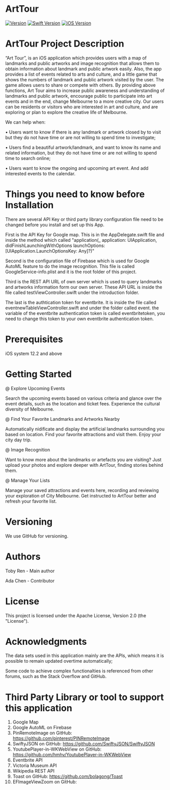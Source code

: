 # ArtTour
[![Version](https://img.shields.io/badge/version-3.0-green.svg)](https://github.com/ta13pioneer/ArtTour/releases/tag/v3.0)
[![Swift Version](https://img.shields.io/badge/swfit-5.0-blue.svg)](https://swift.org/)
[![iOS Version](https://img.shields.io/badge/iOS-12.0-yellow.svg)](https://developer.apple.com/ios/)

# ArtTour Project Description

“Art Tour”, is an iOS application which provides users with a map of landmarks and public artworks and image recognition that allows them to obtain information about landmark and public artwork easily. Also, the app provides a list of events related to arts and culture, and a little game that shows the numbers of landmark and public artwork visited by the user. The game allows users to share or compete with others.
By providing above functions, Art Tour aims to increase public awareness and understanding of landmarks and public artwork, encourage public to participate into art events and in the end, change Melbourne to a more creative city.
Our users can be residents or visitors who are interested in art and culture, and are exploring or plan to explore the creative life of Melbourne.

We can help when:

•	Users want to know if there is any landmark or artwork closed by to visit but they do not have time or are not willing to spend time to investigate;

•	Users find a beautiful artwork/landmark, and want to know its name and related information, but they do not have time or are not willing to spend time to search online;                                                                                                                                                  

•	Users want to know the ongoing and upcoming art event. And add interested events to the calendar.

# Things you need to know before Installation
There are several API Key or third party library configuration file need to be changed before you install and set up this App.

First is the API Key for Google map. This is in the AppDelegate.swift file and inside the method which called "application(_ application: UIApplication, didFinishLaunchingWithOptions launchOptions: [UIApplication.LaunchOptionsKey: Any]?)"

Second is the configuration file of Firebase which is used for Google AutoML feature to do the image recognition. This file is called GoogleService-info.plist and it is the root folder of this project.

Third is the REST API URL of own server which is used to query landmarks and artworks information form our own server. These API URL is inside the file called testViewController.swift under the introduction folder.

The last is the authtication token for eventbrite. It is inside the file called eventnewTableViewController.swift and under the folder called event. the variable of the eventbrite authentication token is called eventbritetoken, you need to change this token to your own eventbrite authentication token. 

# Prerequisites
iOS system 12.2 and above

# Getting Started

@ Explore Upcoming Events 

Search the upcoming events based on various criteria and glance over the event details, 
such as the location and ticket fees. Experience the cultural diversity of Melbourne.

@ Find Your Favorite Landmarks and Artworks Nearby

Automatically nidificate and display the artificial landmarks surrounding you based on location. 
Find your favorite attractions and visit them. Enjoy your city day trip.

@ Image Recognition

Want to know more about the landmarks or artefacts you are visiting? 
Just upload your photos and explore deeper with ArtTour, finding stories behind them.

@ Manage Your Lists 

Manage your saved attractions and events here, recording and reviewing your 
exploration of City Melbourne. Get instructed to ArtTour better and refresh your favorite list.  

# Versioning
We use GitHub for versioning. 

# Authors
Toby Ren - Main author

Ada Chen - Contributor

# License
This project is licensed under the Apache License, Version 2.0 (the "License").

# Acknowledgments
The data sets used in this application mainly are the APIs, which means it is possible to remain updated overtime automatically;

Some code to achieve complex functionalties is referenced from other forums, such as the Stack Overflow and GitHub.

# Third Party Library or tool to support this application
1. Google Map
2. Google AutoML on Firebase
3. PinRemoteImage on GitHub: https://github.com/pinterest/PINRemoteImage
4. SwiftyJSON on GitHub: https://github.com/SwiftyJSON/SwiftyJSON
5. YoutubePlayer-in-WKWebView on GitHub: https://github.com/hmhv/YoutubePlayer-in-WKWebView
6. Eventbrite API
7. Victoria Museum API
8. Wikipedia REST API
9. Toast on GitHub: https://github.com/bolagong/Toast
10. EFImageViewZoom on GitHub: 

